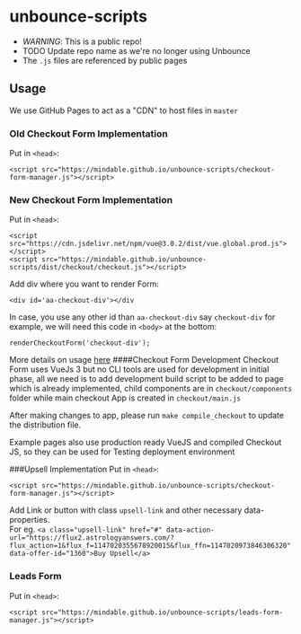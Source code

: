 # unbounce-scripts
- *WARNING*: This is a public repo!
- TODO Update repo name as we're no longer using Unbounce
- The `.js` files are referenced by public pages

## Usage
We use GitHub Pages to act as a "CDN" to host files in `master`

### Old Checkout Form Implementation
Put in `<head>`:
```
<script src="https://mindable.github.io/unbounce-scripts/checkout-form-manager.js"></script>
```

### New Checkout Form Implementation
Put in `<head>`:
```
<script src="https://cdn.jsdelivr.net/npm/vue@3.0.2/dist/vue.global.prod.js"></script>
<script src="https://mindable.github.io/unbounce-scripts/dist/checkout/checkout.js"></script>
```
Add div where you want to render Form:
```
<div id='aa-checkout-div'></div
```
In case, you use any other id than `aa-checkout-div` say `checkout-div` for example, we will need this code in `<body>` at the bottom:
```
renderCheckoutForm('checkout-div');
```
More details on usage [here](https://mindable.github.io/unbounce-scripts/checkout/usage/index.html)
####Checkout Form Development
Checkout Form uses VueJs 3 but no CLI tools are used for development in initial phase, all we need is to add development build script to be added to page which is already implemented, child components are in `checkout/components` folder while main checkout App is created in `checkout/main.js`  

After making changes to app, please run `make compile_checkout` to update the distribution file.  

Example pages also use production ready VueJS and compiled Checkout JS, so they can be used for Testing deployment environment 

###Upsell Implementation
Put in `<head>`:
```
<script src="https://mindable.github.io/unbounce-scripts/checkout-form-manager.js"></script>
```
Add Link or button with class `upsell-link` and other necessary data-properties.  
For eg. ```<a class="upsell-link"
href="#"
data-action-url="https://flux2.astrologyanswers.com/?flux_action=1&flux_f=1147020355678920015&flux_ffn=1147020973846306320"
data-offer-id="1360">Buy Upsell</a>```

### Leads Form
Put in `<head>`:
```
<script src="https://mindable.github.io/unbounce-scripts/leads-form-manager.js"></script>
```

